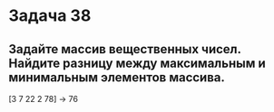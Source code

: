 # Задача 38 # 

## Задайте массив вещественных чисел. Найдите разницу между максимальным и минимальным элементов массива. ##

[3 7 22 2 78] -> 76